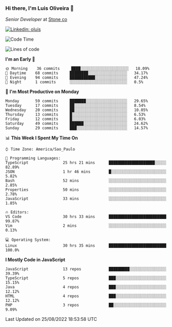 ### Hi there, I'm Luis Oliveira 👋
*Senior Developer* at [Stone co](https://www.stone.com.br)  

[![Linkedin: oluis](https://img.shields.io/badge/-ooluis-blue?style=flat-square&logo=Linkedin&logoColor=white&link=https://www.linkedin.com/in/ooluis)](https://www.linkedin.com/in/ooluis/)

<!--START_SECTION:waka-->
![Code Time](http://img.shields.io/badge/Code%20Time-2%2C301%20hrs%2021%20mins-blue)

![Lines of code](https://img.shields.io/badge/From%20Hello%20World%20I%27ve%20Written-239%20Thousand%20lines%20of%20code-blue)

**I'm an Early 🐤** 

```text
🌞 Morning    36 commits     ████░░░░░░░░░░░░░░░░░░░░░   18.09% 
🌆 Daytime    68 commits     ████████░░░░░░░░░░░░░░░░░   34.17% 
🌃 Evening    94 commits     ███████████░░░░░░░░░░░░░░   47.24% 
🌙 Night      1 commits      ░░░░░░░░░░░░░░░░░░░░░░░░░   0.5%

```
📅 **I'm Most Productive on Monday** 

```text
Monday       59 commits     ███████░░░░░░░░░░░░░░░░░░   29.65% 
Tuesday      17 commits     ██░░░░░░░░░░░░░░░░░░░░░░░   8.54% 
Wednesday    20 commits     ██░░░░░░░░░░░░░░░░░░░░░░░   10.05% 
Thursday     13 commits     █░░░░░░░░░░░░░░░░░░░░░░░░   6.53% 
Friday       12 commits     █░░░░░░░░░░░░░░░░░░░░░░░░   6.03% 
Saturday     49 commits     ██████░░░░░░░░░░░░░░░░░░░   24.62% 
Sunday       29 commits     ███░░░░░░░░░░░░░░░░░░░░░░   14.57%

```


📊 **This Week I Spent My Time On** 

```text
⌚︎ Time Zone: America/Sao_Paulo

💬 Programming Languages: 
TypeScript               25 hrs 21 mins      ████████████████████░░░░░   82.89% 
JSON                     1 hr 46 mins        █░░░░░░░░░░░░░░░░░░░░░░░░   5.82% 
Bash                     52 mins             ░░░░░░░░░░░░░░░░░░░░░░░░░   2.85% 
Properties               50 mins             ░░░░░░░░░░░░░░░░░░░░░░░░░   2.78% 
JavaScript               33 mins             ░░░░░░░░░░░░░░░░░░░░░░░░░   1.85%

🔥 Editors: 
VS Code                  30 hrs 33 mins      █████████████████████████   99.87% 
Vim                      2 mins              ░░░░░░░░░░░░░░░░░░░░░░░░░   0.13%

💻 Operating System: 
Linux                    30 hrs 35 mins      █████████████████████████   100.0%

```

**I Mostly Code in JavaScript** 

```text
JavaScript               13 repos            █████████░░░░░░░░░░░░░░░░   39.39% 
TypeScript               5 repos             ███░░░░░░░░░░░░░░░░░░░░░░   15.15% 
Java                     4 repos             ███░░░░░░░░░░░░░░░░░░░░░░   12.12% 
HTML                     4 repos             ███░░░░░░░░░░░░░░░░░░░░░░   12.12% 
PHP                      3 repos             ██░░░░░░░░░░░░░░░░░░░░░░░   9.09%

```



 Last Updated on 25/08/2022 18:53:58 UTC
<!--END_SECTION:waka-->

